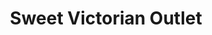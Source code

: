 ---
title: "Sweet Victorian Outlet"
url: /ciudad-autonoma-de-buenos-aires/sweet-victorian-outlet/
shop: Allgemein
---